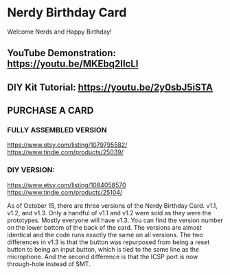 # Nerdy Birthday Card

Welcome Nerds and Happy Birthday!  

## YouTube Demonstration: https://youtu.be/MKEbq2IIcLI
## DIY Kit Tutorial: https://youtu.be/2y0sbJ5iSTA

## PURCHASE A CARD
### FULLY ASSEMBLED VERSION
https://www.etsy.com/listing/1079795582/  
https://www.tindie.com/products/25039/  

### DIY VERSION:
https://www.etsy.com/listing/1084058570  
https://www.tindie.com/products/25104/  


As of October 15, there are three versions of the Nerdy Birthday Card.  v1.1, v1.2, and v1.3.  Only a handful of v1.1 and v1.2 were sold as they were the prototypes.  Mostly everyone will have v1.3.  You can find the version number on the lower bottom of the back of the card.  The versions are almost identical and the code runs exactly the same on all versions.  The two differences in v1.3 is that the button was repurposed from being a reset button to being an input button, which is tied to the same line as the microphone.  And the second difference is that the ICSP port is now through-hole instead of SMT.



